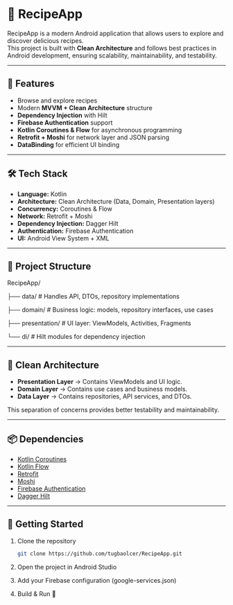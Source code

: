 # 🍲 RecipeApp

RecipeApp is a modern Android application that allows users to explore and discover delicious recipes.  
This project is built with **Clean Architecture** and follows best practices in Android development, ensuring scalability, maintainability, and testability.  

---

## 🚀 Features
- Browse and explore recipes
- Modern **MVVM + Clean Architecture** structure
- **Dependency Injection** with Hilt
- **Firebase Authentication** support
- **Kotlin Coroutines & Flow** for asynchronous programming
- **Retrofit + Moshi** for network layer and JSON parsing
- **DataBinding** for efficient UI binding
  
---

## 🛠️ Tech Stack
- **Language:** Kotlin  
- **Architecture:** Clean Architecture (Data, Domain, Presentation layers)  
- **Concurrency:** Coroutines & Flow  
- **Network:** Retrofit + Moshi  
- **Dependency Injection:** Dagger Hilt  
- **Authentication:** Firebase Authentication  
- **UI:** Android View System + XML  

---

## 📂 Project Structure
RecipeApp/

├── data/ # Handles API, DTOs, repository implementations

├── domain/ # Business logic: models, repository interfaces, use cases

├── presentation/ # UI layer: ViewModels, Activities, Fragments

└── di/ # Hilt modules for dependency injection


---

## 🔑 Clean Architecture
- **Presentation Layer** → Contains ViewModels and UI logic.  
- **Domain Layer** → Contains use cases and business models.  
- **Data Layer** → Contains repositories, API services, and DTOs.  

This separation of concerns provides better testability and maintainability.

---

## 📦 Dependencies
- [Kotlin Coroutines](https://kotlinlang.org/docs/coroutines-overview.html)  
- [Kotlin Flow](https://developer.android.com/kotlin/flow)  
- [Retrofit](https://square.github.io/retrofit/)  
- [Moshi](https://github.com/square/moshi)  
- [Firebase Authentication](https://firebase.google.com/docs/auth)  
- [Dagger Hilt](https://dagger.dev/hilt/)  

---

## 🚀 Getting Started
1. Clone the repository  
   ```bash
   git clone https://github.com/tugbaolcer/RecipeApp.git
   ```

2. Open the project in Android Studio

3. Add your Firebase configuration (google-services.json)

4. Build & Run 🚀
   

